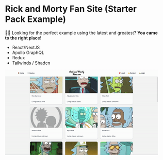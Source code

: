  # Rick and Morty Fan Site (Starter Pack Example)
 🤷‍♂️ Looking for the perfect example using the latest and greatest? **You came to the right place!**
 - React/NextJS
 - Apollo GraphQL
 - Redux
 - Tailwinds / Shadcn


![](https://github.com/sofasurfa/rick-morty-fan-nextjs/blob/main/live-example.gif)

